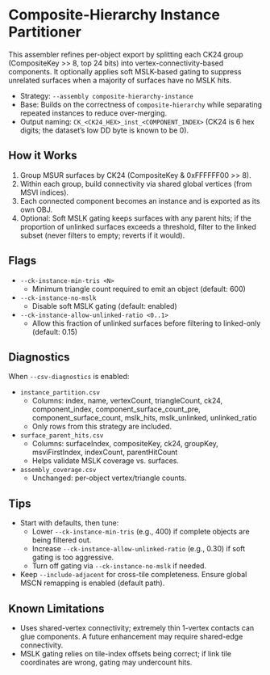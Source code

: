 # Composite-Hierarchy Instance Partitioner

This assembler refines per-object export by splitting each CK24 group (CompositeKey >> 8, top 24 bits) into vertex-connectivity-based components. It optionally applies soft MSLK-based gating to suppress unrelated surfaces when a majority of surfaces have no MSLK hits.

- Strategy: `--assembly composite-hierarchy-instance`
- Base: Builds on the correctness of `composite-hierarchy` while separating repeated instances to reduce over-merging.
- Output naming: `CK_<CK24_HEX>_inst_<COMPONENT_INDEX>` (CK24 is 6 hex digits; the dataset’s low DD byte is known to be 0).

## How it Works
1. Group MSUR surfaces by CK24 (CompositeKey & 0xFFFFFF00 >> 8).
2. Within each group, build connectivity via shared global vertices (from MSVI indices).
3. Each connected component becomes an instance and is exported as its own OBJ.
4. Optional: Soft MSLK gating keeps surfaces with any parent hits; if the proportion of unlinked surfaces exceeds a threshold, filter to the linked subset (never filters to empty; reverts if it would).

## Flags
- `--ck-instance-min-tris <N>`
  - Minimum triangle count required to emit an object (default: 600)
- `--ck-instance-no-mslk`
  - Disable soft MSLK gating (default: enabled)
- `--ck-instance-allow-unlinked-ratio <0..1>`
  - Allow this fraction of unlinked surfaces before filtering to linked-only (default: 0.15)

## Diagnostics
When `--csv-diagnostics` is enabled:
- `instance_partition.csv`
  - Columns: index, name, vertexCount, triangleCount, ck24, component_index, component_surface_count_pre, component_surface_count, mslk_hits, mslk_unlinked, unlinked_ratio
  - Only rows from this strategy are included.
- `surface_parent_hits.csv`
  - Columns: surfaceIndex, compositeKey, ck24, groupKey, msviFirstIndex, indexCount, parentHitCount
  - Helps validate MSLK coverage vs. surfaces.
- `assembly_coverage.csv`
  - Unchanged: per-object vertex/triangle counts.

## Tips
- Start with defaults, then tune:
  - Lower `--ck-instance-min-tris` (e.g., 400) if complete objects are being filtered out.
  - Increase `--ck-instance-allow-unlinked-ratio` (e.g., 0.30) if soft gating is too aggressive.
  - Turn off gating via `--ck-instance-no-mslk` if needed.
- Keep `--include-adjacent` for cross-tile completeness. Ensure global MSCN remapping is enabled (default path).

## Known Limitations
- Uses shared-vertex connectivity; extremely thin 1-vertex contacts can glue components. A future enhancement may require shared-edge connectivity.
- MSLK gating relies on tile-index offsets being correct; if link tile coordinates are wrong, gating may undercount hits.
